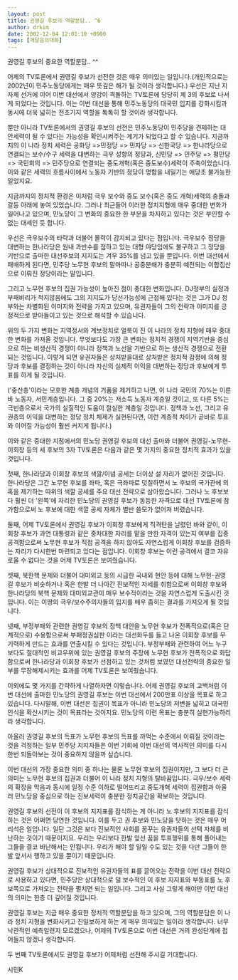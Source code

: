 ```yaml
---
layout: post
title: 권영길 후보의 역할분담.. ^6
author: drkim
date: 2002-12-04 12:01:10 +0900
tags: [깨달음의대화]
---
```

권영길 후보의 중요한 역할분담.. ^^
  

   
어제의 TV토론에서 권영길 후보가 선전한 것은 매우 의미있는 일입니다.(개인적으로는 2002년이 민주노동당에게는 매우 뜻깊은 해가 될 것이라 생각합니다.) 우선은 지난 지자체 선거에 이어 이번 대선에서 양강이 격돌하는 TV토론에 당당히 제 3의 후보로 나서게 되었다는 것입니다. 이는 이번 대선을 통해 민주노동당의 대국민 입지를 강화시킴과 동시에 더욱 넓히는 전초기지 역할을 톡톡히 할 것이라 생각합니다.
  

   
뿐만 아니라 TV토론에서의 권영길 후보의 선전은 민주노동당이 민주당을 견제하는 대안세력이 될 수 있다는 가능성을 확인시켜주는 계기가 되었다고 할 수 있습니다. 지금까지의 이 나라 정치 세력은 공화당 =>민정당 => 민자당 => 신한국당 => 한나라당으로 연결되는 보수/수구 세력을 대변하는 극우 성향의 정당과, 신민당 => 민주당 => 평민당 => 국민회의 => 민주당으로 연결되는 중도개혁(혹은 중도보수)세력이 주축이었습니다. 이와 같은 세력의 흐름사이에서 노동자 기반의 정당이 명함을 내밀기는 애당초 불가능한 일었지요.
  

   
지금까지의 정치적 환경은 이처럼 극우 보수와 중도 보수(혹은 중도 개혁)세력의 충돌과 갈등 아래에 놓여 있었습니다. 그러나 최근들어 이러한 정치지형에 매우 중대한 변화가 일어나고 있으며, 민노당이 그 변화의 중요한 한 부분을 차지하고 있다는 것은 부인할 수 없는 대세인 듯 합니다.
  

   
우선은 극우보수의 타락과 더불어 몰락이 감지되고 있다는 점입니다. 극우보수 정당을 대변하는 한나라당은 원내 과반수를 점하고 있는 대형 야당임에도 불구하고 그 정당을 기반으로 출마한 대선후보의 지지도는 겨우 35%를 넘고 있을 뿐입니다. 이번 대선에서 패배하게 된다면, 민주당 노무현 후보의 말마따나 공중분해가 충분히 예전되는 이합집산으로 이뤄진 정당이라는 말입니다.
  

   
그리고 노무현 후보의 집권 가능성이 높아진 점이 중대한 변화입니다. DJ정부의 실정과 부패비리가 적지않음에도 그의 지지도가 당선가능성에 근접해 있다는 것은 그가 DJ 정부와는 차별화된 이미지와 전략을 가지고 있으며, 유권자들이 그의 전략과 이미지를 긍정적으로 받아들이고 있는 것으로 해석할 수 있습니다.
  

   
위의 두 가지 변화는 지역정서와 계보정치로 얼룩이 진 이 나라의 정치 지형에 매우 중대한 변화를 가져올 것입니다. 무엇보다도 가장 큰 변화는 정치적 경쟁이 지역기반을 중심으로 하는 비생산적 경쟁이 아니라 정책과 노선을 기반으로 하는 생산적 경쟁으로 전환되는 것입니다. 이렇게 되면 유권자들은 상처받을대로 상처받은 정치적 감정에 의해 정당과 후보를 결정하는 것이 아니라 자신의 실제적 이익을 대변하는 정당과 후보에게 투표를 하게 될 것입니다.
  

   
('중산층'이라는 모호한 계층 개념의 거품을 제거하고 나면, 이 나라 국민의 70%는 이른바 노동자, 서민계층입니다. 그 중 20%는 저소득 노동자 계층일 것이고, 또 다른 5%는 극빈층으로서 국가의 실질적인 도움이 절실한 계층일 것입니다. 정책과 노선, 그리고 유권층의 이익을 대변하는 정당 정치 체제가 실현된다면, 이런 계층적 차이가 곧바로 투표와 이어질 가능성이 훨씬 커지게 됩니다.)
  

   
이와 같은 중대한 지점에서의 민노당 권영길 후보의 대선 출마와 더불어 권영길-노무현-이회창 등의 세 후보의 3자 TV토론은 다음과 같은 몇 가지의 중요한 정치적 효과가 있을 것입니다.
  

   
첫째, 한나라당과 이회창 후보의 색깔/이념 공세는 더이상 설 자리가 없어진 것입니다. 한나라당은 그간 노무현 후보를 좌파, 혹은 극좌파로 덧칠하면서 노 후보의 국가관에 의혹을 제기하는 따위의 색깔 공세를 주요 대선 전략으로 삼아왔습니다. 그러나 노 후보보다 훨씬 더 '왼쪽'에 자리한 민노당의 권영길 후보가 동등한 자격으로 대선 TV토론에 참가함으로써 노 후보에 대한 색깔 공세 자체가 별반 쓸모가 없어져 버렸습니다.
  

   
둘째, 어제 TV토론에서 권영길 후보가 이회창 후보에게 직격탄을 날렸던 바와 같이, 이회창 후보가 과연 대통령과 같은 중차대한 자리를 맡을 만한 자격이 있는지 여부를 집중 공격함으로써 노무현 후보가 직접 공격을 하지 않아도 자연스럽게 이회창 후보를 검증하는 자리가 다시한번 마련되고 있다는 점입니다. 이회창 후보는 이런 공격에서 결코 자유로울 수 없다는 것을 어제 TV토론은 보여줬습니다.
  

   
셋째, 북한핵 문제와 더불어 대미외교 등의 시급한 국내외 현안 등에 대해 노무현-권영길 후보가 비슷하거나 혹은 한발 더 나아간 진보적인 자세를 취함으로써 이회창 후보와 한나라당의 북핵 문제와 대미외교관이 매우 보수적이라는 것을 자연스럽게 도출시킨 것입니다. 이는 이땅의 극우/보수주의자들의 입지를 매우 좁히는 결과를 가져오게 될 것입니다.
  

   
넷째, 부정부패와 관련한 권영길 후보의 정책 대안을 노무현 후보가 전폭적으로(혹은 단계적으로) 수용함으로써 부패정권심판 이라는 대선화두를 들고 나온 이회창 후보를 무기력하게 만드는 효과를 연출시킬 수 있다는 것입니다. 부정부패와 관련하여 어느 누구보다도 절대적인 비교우위에 있는 권영길 후보의 주장에 노무현 후보가 전폭적으로 화답함으로써 한나라당과 이회창 후보가 선점하고 있는 것처럼 보였던 대선전략의 중요한 일부를 무장해제시키는 효과를 어제 TV토론은 보여줬습니다.
  

   
이외에도 몇 가지를 간략하게 나열하자면 이렇습니다. 어제 권영길 후보의 고백처럼 이번 대선에 출마한 민노당의 권영길 후보는 이번 대선에서 200만표 이상을 목표로 하고 있습니다. 다시말해, 이번 대선은 집권이 목표가 아니라 민노당의 저변을 넓히고 대국민 인식을 확산시키는 것이 목표라는 것이지요. 민노당의 이런 목표는 충분히 실현가능하리라 생각합니다.
  

   
아울러 권영길 후보의 득표가 노무현 후보의 득표를 까먹는 수준에서 이뤄질 것이라는 것을 걱정하는 일부 민주당 지지자들은 이번 기회에 이번 대선의 역사적인 의미를 다시한번 되돌아보는 것이 중요하지 않을까 싶습니다.
  

   
이번 대선의 가장 중요한 의미 중 하나는 물론 노무현 후보의 집권이지만, 그 보다 더 큰 의미는 노무현 후보의 집권과 더불어 이 나라 정치 지형의 탈바꿈입니다. 극우/보수 세력의 확장을 막음과 동시에 일정 수준 이하로 떨어뜨리고 중도개혁 세력이 집권함과 아울러 민노당을 중심으로 하는 진보세력이 충분한 정치공간을 확보하는 것입니다.
  

   
권영길 후보의 선전이 이 후보의 지지표를 잠식하는 게 아니라 노 후보의 지지표를 잠식하는 것은 어쩌면 당연한 것입니다. 이를 두고 권 후보와 민노당을 탓하는 것은 매우 어리석은 일입니다. 일단 그것은 보다 진보적인 사회를 꿈꾸는 유권자들의 선택 자체를 비난하는 것이기 때문이지요. 우리는 우리보다 한발 앞선 꿈을 투표행위를 통해 풀어내는 그들을 결코 비난해서는 안됩니다. 우리가 해야 할 일일 수도 있는 것을 다만 그들이 한 발 앞서서 행하고 있을 뿐이기 때문입니다.
  

   
권영길 후보가 상대적으로 진보적인 유권자들의 표를 끌어오는 전략을 이번 대선 전략으로 사용하고 있다면, 민주당은 상대적으로 덜 보수적인 이 후보 지지표와 부동표를 노 후보쪽으로 가져오는 전략을 펼치면 되는 일입니다. 그리고 사실 그렇게 해야만 이번 대선의 의미는 한층 더 깊어질 것입니다.
  

   
권영길 후보는 지금 매우 중요한 정치적 역할분담을 하고 있으며, 그의 역할분담은 이 나라 정치 지형을 변화시키고 진일보하게 하는 게 매우 의미있는 일이라 생각합니다. 너무 낙관적인 예측일련지 모르겠으나, 어제의 TV토론으로 이번 대선은 거의 완성단계에 접어들지 않겠나 생각합니다.
  

   
두 번째 TV토론에서도 권영길 후보가 어제처럼 선전해 주시길 기대합니다.
  

  

   
시민K